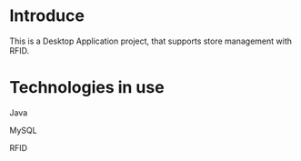 # Introduce

This is a Desktop Application project, that supports store management with RFID.

# Technologies in use

Java

MySQL

RFID

